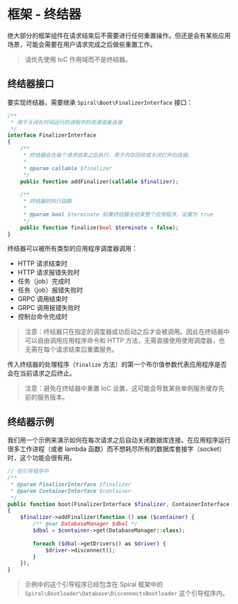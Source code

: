 # 框架 - 终结器

绝大部分的框架组件在请求结束后不需要进行任何重置操作。但还是会有某些应用场景，可能会需要在用户请求完成之后做些重置工作。

> 请优先使用 IoC 作用域而不是终结器。

## 终结器接口

要实现终结器，需要继承 `Spiral\Boot\FinalizerInterface` 接口：

```php
/**
 * 用于关闭长时间运行的进程中的资源或者连接
 */
interface FinalizerInterface
{
    /**
     * 终结器会在每个请求结束之后执行，用于内存回收或关闭打开的连接。
     *
     * @param callable $finalizer
     */
    public function addFinalizer(callable $finalizer);
    
    /**
     * 终结器的执行函数
     *
     * @param bool $terminate 如果终结器会结束整个应用程序，设置为 true
     */
    public function finalize(bool $terminate = false);
}
```

终结器可以被所有类型的应用程序调度器调用：

* HTTP 请求结束时
* HTTP 请求报错失败时
* 任务（job）完成时
* 任务（job）报错失败时
* GRPC 调用结束时
* GRPC 调用报错失败时
* 控制台命令完成时

> 注意：终结器只在指定的调度器成功启动之后才会被调用。因此在终结器中可以自由调用应用程序命令和 HTTP 方法，无需直接使用使用调度器，也无需在每个请求结束后重置服务。

传入终结器的处理程序（`finalize` 方法）的第一个布尔值参数代表应用程序是否会在当前请求之后终止。

> 注意：避免在终结器中重置 IoC 设置，这可能会导致某些单例服务缓存先前的服务版本。

## 终结器示例

我们用一个示例来演示如何在每次请求之后自动关闭数据库连接。在应用程序运行很多工作进程（或者 lambda 函数）而不想耗尽所有的数据库套接字（socket）时，这个功能会很有用。

```php
// 在引导程序中
/**
 * @param FinalizerInterface $finalizer
 * @param ContainerInterface $container
 */
public function boot(FinalizerInterface $finalizer, ContainerInterface $container)
{
    $finalizer->addFinalizer(function () use ($container) {
        /** @var DatabaseManager $dbal */
        $dbal = $container->get(DatabaseManager::class);
 
        foreach ($dbal->getDrivers() as $driver) {
            $driver->disconnect();
        }
    });
}
```

> 示例中的这个引导程序已经包含在 Spiral 框架中的 `Spiral\Bootloader\Database\DisconnectsBootloader` 这个引导程序内。
